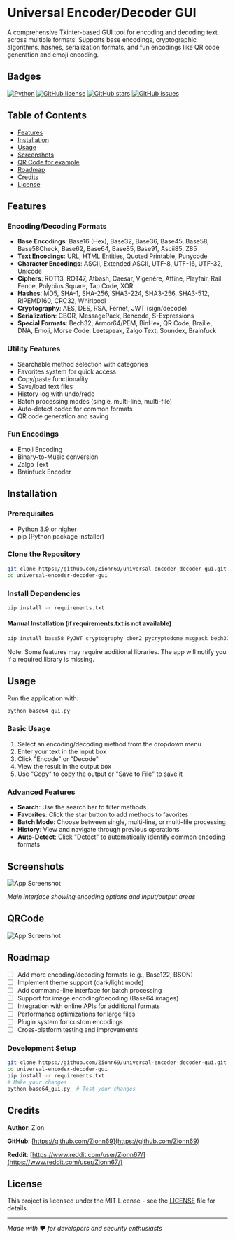 # Universal Encoder/Decoder GUI

A comprehensive Tkinter-based GUI tool for encoding and decoding text across multiple formats. Supports base encodings, cryptographic algorithms, hashes, serialization formats, and fun encodings like QR code generation and emoji encoding.

## Badges

[![Python](https://img.shields.io/badge/python-3.9%2B-blue.svg)](https://www.python.org/)
[![GitHub license](https://img.shields.io/github/license/Zionn69/Universal-Encoder-Decoder)](https://github.com/Zionn69/Universal-Encoder-Decoder/blob/main/LICENSE)
[![GitHub stars](https://img.shields.io/github/stars/Zionn69/Universal-Encoder-Decoder)](https://github.com/Zionn69/Universal-Encoder-Decoder/stargazers)
[![GitHub issues](https://img.shields.io/github/issues/Zionn69/Universal-Encoder-Decoder)](https://github.com/Zionn69/Universal-Encoder-Decoder/issues)


## Table of Contents

- [Features](#features)
- [Installation](#installation)
- [Usage](#usage)
- [Screenshots](#screenshots)
- [QR Code for example](#qrcode)
- [Roadmap](#roadmap)
- [Credits](#credits)
- [License](#license)

## Features

### Encoding/Decoding Formats
- **Base Encodings**: Base16 (Hex), Base32, Base36, Base45, Base58, Base58Check, Base62, Base64, Base85, Base91, Ascii85, Z85
- **Text Encodings**: URL, HTML Entities, Quoted Printable, Punycode
- **Character Encodings**: ASCII, Extended ASCII, UTF-8, UTF-16, UTF-32, Unicode
- **Ciphers**: ROT13, ROT47, Atbash, Caesar, Vigenère, Affine, Playfair, Rail Fence, Polybius Square, Tap Code, XOR
- **Hashes**: MD5, SHA-1, SHA-256, SHA3-224, SHA3-256, SHA3-512, RIPEMD160, CRC32, Whirlpool
- **Cryptography**: AES, DES, RSA, Fernet, JWT (sign/decode)
- **Serialization**: CBOR, MessagePack, Bencode, S-Expressions
- **Special Formats**: Bech32, Armor64/PEM, BinHex, QR Code, Braille, DNA, Emoji, Morse Code, Leetspeak, Zalgo Text, Soundex, Brainfuck

### Utility Features
- Searchable method selection with categories
- Favorites system for quick access
- Copy/paste functionality
- Save/load text files
- History log with undo/redo
- Batch processing modes (single, multi-line, multi-file)
- Auto-detect codec for common formats
- QR code generation and saving

### Fun Encodings
- Emoji Encoding
- Binary-to-Music conversion
- Zalgo Text
- Brainfuck Encoder

## Installation

### Prerequisites
- Python 3.9 or higher
- pip (Python package installer)

### Clone the Repository
```bash
git clone https://github.com/Zionn69/universal-encoder-decoder-gui.git
cd universal-encoder-decoder-gui
```

### Install Dependencies
```bash
pip install -r requirements.txt
```

#### Manual Installation (if requirements.txt is not available)
```bash
pip install base58 PyJWT cryptography cbor2 pycryptodome msgpack bech32 qrcode[pil] zmq
```

Note: Some features may require additional libraries. The app will notify you if a required library is missing.

## Usage

Run the application with:
```bash
python base64_gui.py
```

### Basic Usage
1. Select an encoding/decoding method from the dropdown menu
2. Enter your text in the input box
3. Click "Encode" or "Decode"
4. View the result in the output box
5. Use "Copy" to copy the output or "Save to File" to save it

### Advanced Features
- **Search**: Use the search bar to filter methods
- **Favorites**: Click the star button to add methods to favorites
- **Batch Mode**: Choose between single, multi-line, or multi-file processing
- **History**: View and navigate through previous operations
- **Auto-Detect**: Click "Detect" to automatically identify common encoding formats

## Screenshots

![App Screenshot](screenshot.png)

*Main interface showing encoding options and input/output areas*

## QRCode

![App Screenshot](qrcode.png)

## Roadmap

- [ ] Add more encoding/decoding formats (e.g., Base122, BSON)
- [ ] Implement theme support (dark/light mode)
- [ ] Add command-line interface for batch processing
- [ ] Support for image encoding/decoding (Base64 images)
- [ ] Integration with online APIs for additional formats
- [ ] Performance optimizations for large files
- [ ] Plugin system for custom encodings
- [ ] Cross-platform testing and improvements

### Development Setup
```bash
git clone https://github.com/Zionn69/universal-encoder-decoder-gui.git
cd universal-encoder-decoder-gui
pip install -r requirements.txt
# Make your changes
python base64_gui.py  # Test your changes
```

## Credits

**Author**: Zion

**GitHub**: [https://github.com/Zionn69](https://github.com/Zionn69)

**Reddit**: [https://www.reddit.com/user/Zionn67/](https://www.reddit.com/user/Zionn67/)

## License

This project is licensed under the MIT License - see the [LICENSE](LICENSE) file for details.

---

*Made with ❤️ for developers and security enthusiasts*
